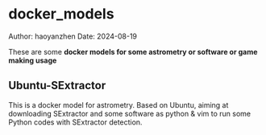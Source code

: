 # docker_models

Author: haoyanzhen
Date:   2024-08-19

These are some **docker models for some astrometry or software or game making usage**

## Ubuntu-SExtractor

This is a docker model for astrometry.
Based on Ubuntu, aiming at downloading SExtractor and some software as python & vim to run some Python codes with SExtractor detection.
